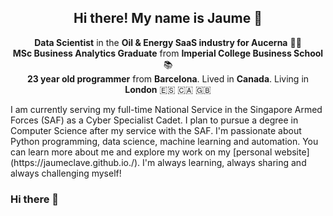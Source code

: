 <h2 align='center'> Hi there! My name is Jaume 👋 </h2>

<p align='center'>
  <b>Data Scientist</b> in the <b>Oil & Energy SaaS industry for Aucerna</b> 👨‍💻 </br>
  <b>MSc Business Analytics Graduate</b> from <b>Imperial College Business School</b> 📚 </br>
  <b>23 year old programmer</b> from <b>Barcelona</b>. Lived in <b>Canada</b>. Living in <b>London</b> 🇪🇸 🇨🇦 🇬🇧</br>
</p>

<p>I am currently serving my full-time National Service in the Singapore Armed Forces (SAF) as a Cyber Specialist Cadet. I plan to pursue a 
degree in Computer Science after my service with the SAF. I'm passionate about Python programming, data science, machine learning and automation. You can 
learn more about me and explore my work on my [personal website](https://jaumeclave.github.io./). I'm always learning, always sharing and always challenging myself!</p> 






### Hi there 👋

<!--
**JaumeClave/JaumeClave** is a ✨ _special_ ✨ repository because its `README.md` (this file) appears on your GitHub profile.

Here are some ideas to get you started:

- 🔭 I’m currently working on ...
- 🌱 I’m currently learning ...
- 👯 I’m looking to collaborate on ...
- 🤔 I’m looking for help with ...
- 💬 Ask me about ...
- 📫 How to reach me: ...
- 😄 Pronouns: ...
- ⚡ Fun fact: ...
-->
